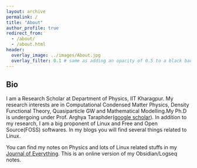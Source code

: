 ```yaml
---
layout: archive
permalink: /
title: "About"
author_profile: true
redirect_from: 
  - /about/
  - /about.html
header:
  overlay_image: ../images/About.jpg
  overlay_filter: 0.1 # same as adding an opacity of 0.5 to a black background
---
```



## Bio

I am a Research Scholar at Department of Physics, IIT Kharagpur. My research interests are in Computational Condensed Matter Physics, Density Functional Theory, Quasiparticle GW and Mathematical Modelling.My Ph.D is undergoing under Prof. Arghya Taraphder([google scholar](https://scholar.google.co.jp/citations?user=IY2VoH8AAAAJ&hl=en)). In addition to my research, I am a big proponent of Linux and Free and Open Source(FOSS) softwares. In my blogs you will find several things related to Linux. 

You can find my notes on Physics and lots of Linux related stuffs in my [Journal of Everything](https://ravieroy.github.io/paperless-journal/). This is an online version of my Obsidian/Logseq notes. 







